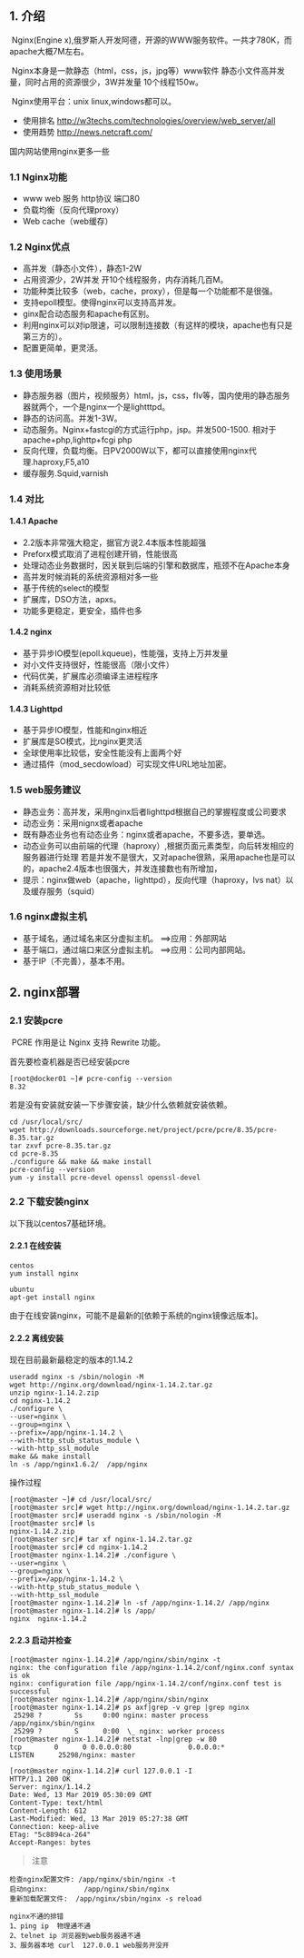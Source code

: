## 1. 介绍

​    Nginx(Engine x),俄罗斯人开发阿德，开源的WWW服务软件。一共才780K，而apache大概7M左右。

​    Nginx本身是一款静态（html，css，js，jpg等）www软件 静态小文件高并发量，同时占用的资源很少，3W并发量 10个线程150w。

​    Nginx使用平台：unix linux,windows都可以。

- 使用排名 http://w3techs.com/technologies/overview/web_server/all
- 使用趋势 http://news.netcraft.com/

国内网站使用nginx更多一些

### 1.1 Nginx功能

- www web 服务 http协议 端口80
- 负载均衡（反向代理proxy）
- Web cache（web缓存）

### 1.2 Nginx优点

- 高并发（静态小文件），静态1-2W
- 占用资源少，2W并发 开10个线程服务，内存消耗几百M。
- 功能种类比较多（web，cache，proxy），但是每一个功能都不是很强。
- 支持epoll模型。使得nginx可以支持高并发。
- ginx配合动态服务和apache有区别。
- 利用nginx可以对ip限速，可以限制连接数（有这样的模块，apache也有只是第三方的）。
- 配置更简单，更灵活。

### 1.3 使用场景

- 静态服务器（图片，视频服务）html，js，css，flv等，国内使用的静态服务器就两个，一个是nginx一个是lightttpd。
- 静态的访问高。并发1-3W。
- 动态服务。Nginx+fastcgi的方式运行php，jsp。并发500-1500. 相对于apache+php,lighttp+fcgi php
- 反向代理，负载均衡。日PV2000W以下，都可以直接使用nginx代理.haproxy,F5,a10
- 缓存服务.Squid,varnish

### 1.4 对比

#### 1.4.1 Apache

- 2.2版本非常强大稳定，据官方说2.4本版本性能超强
- Preforx模式取消了进程创建开销，性能很高
- 处理动态业务数据时，因关联到后端的引擎和数据库，瓶颈不在Apache本身
- 高并发时候消耗的系统资源相对多一些
- 基于传统的select的模型
- 扩展库，DSO方法，apxs。
- 功能多更稳定，更安全，插件也多

#### 1.4.2 nginx

- 基于异步IO模型(epoll.kqueue)，性能强，支持上万并发量
- 对小文件支持很好，性能很高（限小文件）
- 代码优美，扩展库必须编译主进程程序
- 消耗系统资源相对比较低

#### 1.4.3 Lighttpd

- 基于异步IO模型，性能和nginx相近
- 扩展库是SO模式，比nginx更灵活
- 全球使用率比较低，安全性能没有上面两个好
- 通过插件（mod_secdowload）可实现文件URL地址加密。

### 1.5 web服务建议

- 静态业务：高并发，采用nginx后者lighttpd根据自己的掌握程度或公司要求
- 动态业务：采用nignx或者apache
- 既有静态业务也有动态业务：nginx或者apache，不要多选，要单选。
- 动态业务可以由前端的代理（haproxy）,根据页面元素类型，向后转发相应的服务器进行处理 若是并发不是很大，又对apache很熟，采用apache也是可以的，apache2.4版本也很强大，并发连接数也有所增加，
- 提示：nginx做web（apache，lighttpd），反向代理（haproxy，lvs nat）以及缓存服务（squid）

### 1.6 nginx虚拟主机

- 基于域名，通过域名来区分虚拟主机。 ==>应用：外部网站
- 基于端口，通过端口来区分虚拟主机。 ==>应用：公司内部网站。
- 基于IP（不完善），基本不用。

## 2. nginx部署

### 2.1 安装pcre

​    PCRE 作用是让 Nginx 支持 Rewrite 功能。

首先要检查机器是否已经安装pcre

```
[root@docker01 ~]# pcre-config --version
8.32
```

若是没有安装就安装一下步骤安装，缺少什么依赖就安装依赖。

```
cd /usr/local/src/
wget http://downloads.sourceforge.net/project/pcre/pcre/8.35/pcre-8.35.tar.gz
tar zxvf pcre-8.35.tar.gz
cd pcre-8.35
./configure && make && make install
pcre-config --version
yum -y install pcre-devel openssl openssl-devel
```

### 2.2 下载安装nginx

以下我以centos7基础环境。

#### 2.2.1 在线安装



```
centos 
yum install nginx

ubuntu
apt-get install nginx
```

由于在线安装nginx，可能不是最新的[依赖于系统的nginx镜像远版本]。



#### 2.2.2 离线安装

现在目前最新最稳定的版本的1.14.2

```
useradd nginx -s /sbin/nologin -M
wget http://nginx.org/download/nginx-1.14.2.tar.gz
unzip nginx-1.14.2.zip
cd nginx-1.14.2
./configure \
--user=nginx \
--group=nginx \
--prefix=/app/nginx-1.14.2 \
--with-http_stub_status_module \
--with-http_ssl_module
make && make install
ln -s /app/nginx1.6.2/  /app/nginx 
```

操作过程

```
[root@master ~]# cd /usr/local/src/
[root@master src]# wget http://nginx.org/download/nginx-1.14.2.tar.gz
[root@master src]# useradd nginx -s /sbin/nologin -M
[root@master src]# ls
nginx-1.14.2.zip
[root@master src]# tar xf nginx-1.14.2.tar.gz
[root@master src]# cd nginx-1.14.2
[root@master nginx-1.14.2]# ./configure \
--user=nginx \
--group=nginx \
--prefix=/app/nginx-1.14.2 \
--with-http_stub_status_module \
--with-http_ssl_module
[root@master nginx-1.14.2]# ln -sf /app/nginx-1.14.2/ /app/nginx
[root@master nginx-1.14.2]# ls /app/
nginx  nginx-1.14.2
```



#### 2.2.3 启动并检查

```
[root@master nginx-1.14.2]# /app/nginx/sbin/nginx -t
nginx: the configuration file /app/nginx-1.14.2/conf/nginx.conf syntax is ok
nginx: configuration file /app/nginx-1.14.2/conf/nginx.conf test is successful
[root@master nginx-1.14.2]# /app/nginx/sbin/nginx
[root@master nginx-1.14.2]# ps axf|grep -v grep |grep nginx
 25298 ?        Ss     0:00 nginx: master process /app/nginx/sbin/nginx
 25299 ?        S      0:00  \_ nginx: worker process
[root@master nginx-1.14.2]# netstat -lnp|grep -w 80
tcp        0      0 0.0.0.0:80              0.0.0.0:*               LISTEN      25298/nginx: master

[root@master nginx-1.14.2]# curl 127.0.0.1 -I
HTTP/1.1 200 OK
Server: nginx/1.14.2
Date: Wed, 13 Mar 2019 05:30:09 GMT
Content-Type: text/html
Content-Length: 612
Last-Modified: Wed, 13 Mar 2019 05:27:38 GMT
Connection: keep-alive
ETag: "5c8894ca-264"
Accept-Ranges: bytes
```

> 注意

```
检查nginx配置文件: /app/nginx/sbin/nginx -t
启动nginx:         /app/nginx/sbin/nginx
重新加载配置文件:  /app/nginx/sbin/nginx -s reload

nginx不通的排错
1、ping ip  物理通不通
2、telnet ip 浏览器到web服务器通不通
3、服务器本地 curl  127.0.0.1 web服务开没开 
```

